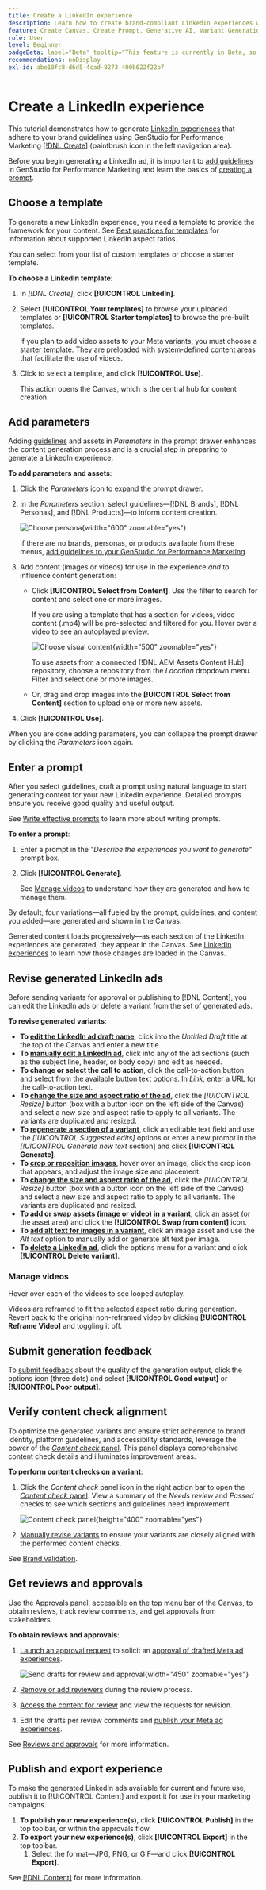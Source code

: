 ```yaml
---
title: Create a LinkedIn experience
description: Learn how to create brand-compliant LinkedIn experiences with Adobe GenStudio for Performance Marketing.
feature: Create Canvas, Create Prompt, Generative AI, Variant Generation, Content Generation
role: User
level: Beginner
badgeBeta: label="Beta" tooltip="This feature is currently in Beta, so some functionality may be limited or subject to change."
recommendations: noDisplay
exl-id: abe10fc8-d6d5-4cad-9273-400b622f22b7
---
```

# Create a LinkedIn experience

This tutorial demonstrates how to generate [LinkedIn experiences](/help/user-guide/create/meta-experiences.md) that adhere to your brand guidelines using GenStudio for Performance Marketing [[!DNL Create]](/help/user-guide/create/overview.md) (paintbrush icon in the left navigation area).

Before you begin generating a LinkedIn ad, it is important to [add guidelines](/help/user-guide/guidelines/add-guidelines.md) in GenStudio for Performance Marketing and learn the basics of [creating a prompt](/help/user-guide/effective-prompts.md).

## Choose a template

To generate a new LinkedIn experience, you need a template to provide the framework for your content. See [Best practices for templates](/help/user-guide/content/best-practices-for-templates.md#follow-channel-specific-template-guidelines) for information about supported LinkedIn aspect ratios.

You can select from your list of custom templates or choose a starter template.

**To choose a LinkedIn template**:

1. In _[!DNL Create]_, click **[!UICONTROL LinkedIn]**.
1. Select **[!UICONTROL Your templates]** to browse your uploaded templates or **[!UICONTROL Starter templates]** to browse the pre-built templates.

      If you plan to add video assets to your Meta variants, you must choose a starter template. They are preloaded with system-defined content areas that facilitate the use of videos.

1. Click to select a template, and click **[!UICONTROL Use]**.

   This action opens the Canvas, which is the central hub for content creation.

## Add parameters

Adding [guidelines](/help/user-guide/guidelines/overview.md) and assets in _Parameters_ in the prompt drawer enhances the content generation process and is a crucial step in preparing to generate a LinkedIn experience.

**To add parameters and assets**:

1. Click the _Parameters_ icon to expand the prompt drawer.
1. In the _Parameters_ section, select guidelines—[!DNL Brands], [!DNL Personas], and [!DNL Products]—to inform content creation.

   ![Choose persona](/help/assets/persona-select.png){width="600" zoomable="yes"}

   If there are no brands, personas, or products available from these menus, [add guidelines to your GenStudio for Performance Marketing](/help/user-guide/guidelines/add-guidelines.md).

1. Add content (images or videos) for use in the experience *and* to influence content generation:
   * Click **[!UICONTROL Select from Content]**. Use the filter to search for content and select one or more images.

      If you are using a template that has a section for videos, video content (.mp4) will be pre-selected and filtered for you. Hover over a video to see an autoplayed preview.

      ![Choose visual content](/help/assets/content-select-meta.png){width="500" zoomable="yes"}

      To use assets from a connected [!DNL AEM Assets Content Hub] repository, choose a repository from the _Location_ dropdown menu. Filter and select one or more images.

   * Or, drag and drop images into the **[!UICONTROL Select from Content]** section to upload one or more new assets.
1. Click **[!UICONTROL Use]**.

When you are done adding parameters, you can collapse the prompt drawer by clicking the _Parameters_ icon again.

## Enter a prompt

After you select guidelines, craft a prompt using natural language to start generating content for your new LinkedIn experience. Detailed prompts ensure you receive good quality and useful output.

See [Write effective prompts](/help/user-guide/effective-prompts.md) to learn more about writing prompts.

**To enter a prompt**:

1. Enter a prompt in the _"Describe the experiences you want to generate"_ prompt box.
1. Click **[!UICONTROL Generate]**.

   See [Manage videos](#manage-videos) to understand how they are generated and how to manage them.

By default, four variations—all fueled by the prompt, guidelines, and content you added—are generated and shown in the Canvas.

Generated content loads progressively—as each section of the LinkedIn experiences are generated, they appear in the Canvas. See [LinkedIn experiences](/help/user-guide/create/linkedin-experiences.md#progressive-loading) to learn how those changes are loaded in the Canvas.

## Revise generated LinkedIn ads

Before sending variants for approval or publishing to [!DNL Content], you can edit the LinkedIn ads or delete a variant from the set of generated ads.

**To revise generated variants**:

* **To [edit the LinkedIn ad draft name](/help/user-guide/create/manage-variants.md#change-draft-name)**, click into the _Untitled Draft_ title at the top of the Canvas and enter a new title.
* **To [manually edit a LinkedIn ad](/help/user-guide/create/manage-variants.md#manually-edit-text)**, click into any of the ad sections (such as the subject line, header, or body copy) and edit as needed.
* **To change or select the call to action**, click the call-to-action button and select from the available button text options. In _Link_, enter a URL for the call-to-action text.
* **To [change the size and aspect ratio of the ad](/help/user-guide/create/manage-variants.md#change-aspect-ratio)**, click the _[!UICONTROL Resize]_ button (box with a button icon on the left side of the Canvas) and select a new size and aspect ratio to apply to all variants. The variants are duplicated and resized.
* **To [regenerate a section of a variant](/help/user-guide/create/manage-variants.md#re-generate-sections)**, click an editable text field and use the _[!UICONTROL Suggested edits]_ options or enter a new prompt in the _[!UICONTROL Generate new text_ section] and click **[!UICONTROL Generate]**.
* **To [crop or reposition images](/help/user-guide/create/manage-variants.md#crop-assets)**, hover over an image, click the crop icon that appears, and adjust the image size and placement.
* **To [change the size and aspect ratio of the ad](/help/user-guide/create/manage-variants.md#change-aspect-ratio)**, click the _[!UICONTROL Resize]_ button (box with a button icon on the left side of the Canvas) and select a new size and aspect ratio to apply to all variants. The variants are duplicated and resized.
* **To [add or swap assets (image or video) in a variant](/help/user-guide/create/manage-variants.md#swap-image)**, click an asset (or the asset area) and click the **[!UICONTROL Swap from content]** icon.
* **To [add alt text for images in a variant](/help/user-guide/create/manage-variants.md#add-alt-text-for-images)**, click an image asset and use the _Alt text_ option to manually add or generate alt text per image.
* **To [delete a LinkedIn ad](/help/user-guide/create/manage-variants.md#delete-variant)**, click the options menu for a variant and click **[!UICONTROL Delete variant]**.

### Manage videos

Hover over each of the videos to see looped autoplay.

Videos are reframed to fit the selected aspect ratio during generation. Revert back to the original non-reframed video by clicking **[!UICONTROL Reframe Video]** and toggling it off.

## Submit generation feedback

To [submit feedback](/help/user-guide/create/manage-variants.md#generation-feedback) about the quality of the generation output, click the options icon (three dots) and select **[!UICONTROL Good output]** or **[!UICONTROL Poor output]**.

## Verify content check alignment

To optimize the generated variants and ensure strict adherence to brand identity, platform guidelines, and accessibility standards, leverage the power of the [_Content check_ panel](/help/user-guide/guidelines/brand-validation.md#content-check-panel). This panel displays comprehensive content check details and illuminates improvement areas.

**To perform content checks on a variant**:

1. Click the _Content check_ panel icon in the right action bar to open the [_Content check_ panel](/help/user-guide/guidelines/brand-validation.md#content-check-panel). View a summary of the *Needs review* and *Passed* checks to see which sections and guidelines need improvement.

   ![_Content check_ panel](/help/assets/content-check-panel.png){height="400" zoomable="yes"}

1. [Manually revise variants](#revise-generated-linkedin-ads) to ensure your variants are closely aligned with the performed content checks.

See [Brand validation](/help/user-guide/guidelines/brand-validation.md).

## Get reviews and approvals

Use the Approvals panel, accessible on the top menu bar of the Canvas, to obtain reviews, track review comments, and get approvals from stakeholders.

**To obtain reviews and approvals**:

1. [Launch an approval request](/help/user-guide/approvals/request-review.md) to solicit an [approval of drafted Meta ad experiences](/help/user-guide/approvals/approve-content.md).

   ![Send drafts for review and approval](/help/assets/send-approval-meta.png){width="450" zoomable="yes"}

1. [Remove or add reviewers](/help/user-guide/approvals/review-and-edit.md#manage-approvals) during the review process.
1. [Access the content for review](/help/user-guide/approvals/review-and-edit.md#access-content-for-review) and view the requests for revision.
1. Edit the drafts per review comments and [publish your Meta ad experiences](#publish-and-export-experience).

See [Reviews and approvals](/help/user-guide/approvals/overview.md) for more information.

## Publish and export experience

To make the generated LinkedIn ads available for current and future use, publish it to [!UICONTROL Content] and export it for use in your marketing campaigns.

1. **To publish your new experience(s)**, click **[!UICONTROL Publish]** in the top toolbar, or within the approvals flow.
1. **To export your new experience(s)**, click **[!UICONTROL Export]** in the top toolbar.
   1. Select the format—JPG, PNG, or GIF—and click **[!UICONTROL Export]**.

See [[!DNL Content]](/help/user-guide/content/overview.md#search-and-find-approved-content) for more information.
